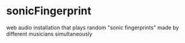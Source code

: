 # sonicFingerprint
web audio installation that plays random "sonic fingerprints" made by different musicians simultaneously
